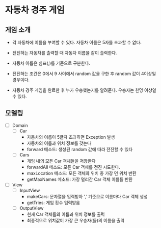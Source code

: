 # 자동차 경주 게임

## 게임 소개
- 각 자동차에 이름을 부여할 수 있다. 자동차 이름은 5자를 초과할 수 없다.

- 전진하는 자동차를 출력할 때 자동차 이름을 같이 출력한다.

- 자동차 이름은 쉼표(,)를 기준으로 구분한다.

- 전진하는 조건은 0에서 9 사이에서 random 값을 구한 후 random 값이 4이상일 경우이다.

- 자동차 경주 게임을 완료한 후 누가 우승했는지를 알려준다. 우승자는 한명 이상일 수 있다.

## 모델링

- [ ] Domain
  - [ ] Car
    - 자동차의 이름이 5글자 초과하면 Exception 발생
    - 자동차의 이름과 위치 정보를 갖는다
    - forward 메소드: 생성된 random 값에 따라 전진할 수 있다
  - [ ] Cars
    - 게임 내의 모든 Car 객체들을 저장한다
    - forwardAll 메소드: 모든 Car 객체를 전진 시도한다. 
    - maxLocation 메소드: 모든 객체의 위치 중 가장 먼 위치 반환
    - getMaxNames 메소드: 가장 멀리간 Car 객체 이름들 반환

- [ ] View
    - [ ] InputView
      - makeCars: 문자열을 입력받아 ',' 기준으로 이름마다 Car 객체 생성
      - getTries: 게임 횟수 입력받음
    - [ ] OutputView
      - 현재 Car 객체들의 이름과 위치 정보를 출력
      - 최종적으로 위치값이 가장 큰 우승자(들)의 이름을 출력
